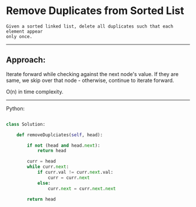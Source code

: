 # Remove Duplicates from Sorted List

    Given a sorted linked list, delete all duplicates such that each element appear
    only once.

---

## Approach:

Iterate forward while checking against the next node's value. If they are same,
we skip over that node - otherwise, continue to iterate forward.

O(n) in time complexity.

---

Python:

```python

class Solution:

    def removeDuplciates(self, head):

        if not (head and head.next):
            return head

        curr = head
        while curr.next:
            if curr.val != curr.next.val:
                curr = curr.next
            else:
                curr.next = curr.next.next

        return head
```
